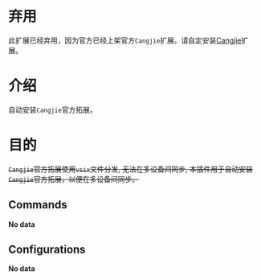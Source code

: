 # 弃用

此扩展已经弃用，因为官方已经上架官方`Cangjie`扩展。请自定安装[Cangjie](https://marketplace.visualstudio.com/items?itemName=IDE-Innovation-Lab.cangjie)扩展。

# 介绍

自动安装`Cangjie`官方拓展。

# 目的

~~`Cangjie`官方拓展使用`vsix`文件分发, 无法在多设备间同步, 本插件用于自动安装`Cangjie`官方拓展，以便在多设备间同步。~~

## Commands

<!-- commands -->

**No data**

<!-- commands -->

## Configurations

<!-- configs -->

**No data**

<!-- configs -->
